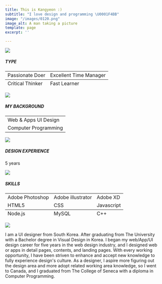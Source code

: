 ```yaml
---
title: This is Kangyeon :)
subtitle: "I love design and programming \U0001F4BB"
image: "/images/0120.png"
image_alt: A man taking a picture
template: page
excerpt: ''

---
```

![](/images/empty_100.png)

##### TYPE

<table>  
<thead>  
</thead>  
<tbody>  
<tr>  
<td>Passionate Doer</td>  
<td>Excellent Time Manager</td>  
</tr>  
</tbody>  
<tfoot>  
<tr>  
<td>Critical Thinker</td>  
<td>Fast Learner</td>  
</tr>  
</tfoot>  
</table>

![](/images/empty_100.png)

##### **MY BACKGROUND**

<table>  
<thead>  
</thead>  
<tbody>  
<tr>  
<td>Web & Apps UI Design</td>  
</tr>  
<tr>  
<td>Computer Programming</td>  
</tr>  
</tbody>  
</table>

![](/images/empty_100.png)

##### **DESIGN EXPERIENCE**

5 years

![](/images/empty_100.png)

##### **SKILLS**

<table>  
<tbody>  
<tr>  
<td>Adobe Photoshop</td>  
<td>Adobe illustrator</td>  
<td>Adobe XD</td>  
</tr>  
<tr>  
<td>HTML5</td>  
<td>CSS</td>  
<td>Javascript</td>  
</tr>  
</tbody>  
<tfoot>  
<tr>  
<td>Node.js</td>  
<td>MySQL</td>  
<td>C++</td>  
</tr>  
</tfoot>  
</table>

![](/images/empty_100.png)

I am a UI designer from South Korea. After graduating from The University with a Bachelor degree in Visual Design in Korea. I began my web/App/UI design career for five years in the web design industry, and I designed web or apps in detail pages, contents, and landing pages. With every working opportunity, I have been striven to enhance and accept new knowledge to fully experience design's culture. As a designer, I aspire more figuring out the design area and more adopt related working area knowledge, so I went to Canada, and I graduated from The College of Seneca with a diploma in Computer Programming.